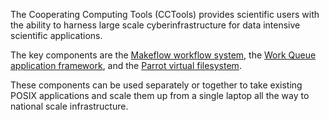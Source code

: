 The Cooperating Computing Tools (CCTools)  provides scientific users with the
ability to harness large scale cyberinfrastructure for data intensive
scientific applications.

The key components are the [Makeflow workflow system](makeflow), the [Work
Queue application framework](work_queue), and the [Parrot virtual
filesystem](parrot).

These components can be used separately or together to take existing POSIX
applications and scale them up from a single laptop all the way to national
scale infrastructure.

